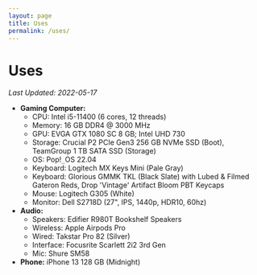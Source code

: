 ```yaml
---
layout: page
title: Uses
permalink: /uses/
---
```

# Uses


*Last Updated: 2022-05-17*
* **Gaming Computer:**
	+ CPU: Intel i5-11400 (6 cores, 12 threads)
	+ Memory: 16 GB DDR4 @ 3000 MHz
	+ GPU: EVGA GTX 1080 SC 8 GB; Intel UHD 730
	+ Storage: Crucial P2 PCIe Gen3 256 GB NVMe SSD (Boot), TeamGroup 1 TB SATA SSD (Storage)
	+ OS: Pop!`_`OS 22.04
	+ Keyboard: Logitech MX Keys Mini (Pale Gray)
	+ Keyboard: Glorious GMMK TKL (Black Slate) with Lubed & Filmed Gateron Reds, Drop 'Vintage' Artifact Bloom PBT Keycaps
	+ Mouse: Logitech G305 (White)
	+ Monitor: Dell S2718D (27", IPS, 1440p, HDR10, 60hz)
* **Audio:**
	* Speakers: Edifier R980T Bookshelf Speakers 
	* Wireless: Apple Airpods Pro
	* Wired: Takstar Pro 82 (Silver)
	* Interface: Focusrite Scarlett 2i2 3rd Gen
	* Mic: Shure SM58
* **Phone:** iPhone 13 128 GB (Midnight)
